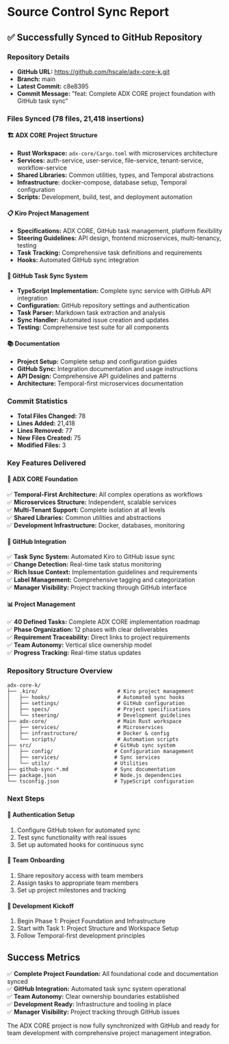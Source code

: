 # Source Control Sync Report

## ✅ Successfully Synced to GitHub Repository

### Repository Details
- **GitHub URL:** https://github.com/hscale/adx-core-k.git
- **Branch:** main
- **Latest Commit:** c8e8395
- **Commit Message:** "feat: Complete ADX CORE project foundation with GitHub task sync"

### Files Synced (78 files, 21,418 insertions)

#### 🏗️ ADX CORE Project Structure
- **Rust Workspace:** `adx-core/Cargo.toml` with microservices architecture
- **Services:** auth-service, user-service, file-service, tenant-service, workflow-service
- **Shared Libraries:** Common utilities, types, and Temporal abstractions
- **Infrastructure:** docker-compose, database setup, Temporal configuration
- **Scripts:** Development, build, test, and deployment automation

#### 📋 Kiro Project Management
- **Specifications:** ADX CORE, GitHub task management, platform flexibility
- **Steering Guidelines:** API design, frontend microservices, multi-tenancy, testing
- **Task Tracking:** Comprehensive task definitions and requirements
- **Hooks:** Automated GitHub sync integration

#### 🔄 GitHub Task Sync System
- **TypeScript Implementation:** Complete sync service with GitHub API integration
- **Configuration:** GitHub repository settings and authentication
- **Task Parser:** Markdown task extraction and analysis
- **Sync Handler:** Automated issue creation and updates
- **Testing:** Comprehensive test suite for all components

#### 📚 Documentation
- **Project Setup:** Complete setup and configuration guides
- **GitHub Sync:** Integration documentation and usage instructions
- **API Design:** Comprehensive API guidelines and patterns
- **Architecture:** Temporal-first microservices documentation

### Commit Statistics
- **Total Files Changed:** 78
- **Lines Added:** 21,418
- **Lines Removed:** 77
- **New Files Created:** 75
- **Modified Files:** 3

### Key Features Delivered

#### 🎯 ADX CORE Foundation
✅ **Temporal-First Architecture:** All complex operations as workflows  
✅ **Microservices Structure:** Independent, scalable services  
✅ **Multi-Tenant Support:** Complete isolation at all levels  
✅ **Shared Libraries:** Common utilities and abstractions  
✅ **Development Infrastructure:** Docker, databases, monitoring  

#### 🔄 GitHub Integration
✅ **Task Sync System:** Automated Kiro to GitHub issue sync  
✅ **Change Detection:** Real-time task status monitoring  
✅ **Rich Issue Context:** Implementation guidelines and requirements  
✅ **Label Management:** Comprehensive tagging and categorization  
✅ **Manager Visibility:** Project tracking through GitHub interface  

#### 📊 Project Management
✅ **40 Defined Tasks:** Complete ADX CORE implementation roadmap  
✅ **Phase Organization:** 12 phases with clear deliverables  
✅ **Requirement Traceability:** Direct links to project requirements  
✅ **Team Autonomy:** Vertical slice ownership model  
✅ **Progress Tracking:** Real-time status updates  

### Repository Structure Overview

```
adx-core-k/
├── .kiro/                          # Kiro project management
│   ├── hooks/                      # Automated sync hooks
│   ├── settings/                   # GitHub configuration
│   ├── specs/                      # Project specifications
│   └── steering/                   # Development guidelines
├── adx-core/                       # Main Rust workspace
│   ├── services/                   # Microservices
│   ├── infrastructure/             # Docker & config
│   └── scripts/                    # Automation scripts
├── src/                           # GitHub sync system
│   ├── config/                    # Configuration management
│   ├── services/                  # Sync services
│   └── utils/                     # Utilities
├── github-sync-*.md               # Sync documentation
├── package.json                   # Node.js dependencies
└── tsconfig.json                  # TypeScript configuration
```

### Next Steps

#### 🔐 Authentication Setup
1. Configure GitHub token for automated sync
2. Test sync functionality with real issues
3. Set up automated hooks for continuous sync

#### 👥 Team Onboarding
1. Share repository access with team members
2. Assign tasks to appropriate team members
3. Set up project milestones and tracking

#### 🚀 Development Kickoff
1. Begin Phase 1: Project Foundation and Infrastructure
2. Start with Task 1: Project Structure and Workspace Setup
3. Follow Temporal-first development principles

## Success Metrics

✅ **Complete Project Foundation:** All foundational code and documentation synced  
✅ **GitHub Integration:** Automated task sync system operational  
✅ **Team Autonomy:** Clear ownership boundaries established  
✅ **Development Ready:** Infrastructure and tooling in place  
✅ **Manager Visibility:** Project tracking through GitHub issues  

The ADX CORE project is now fully synchronized with GitHub and ready for team development with comprehensive project management integration.
